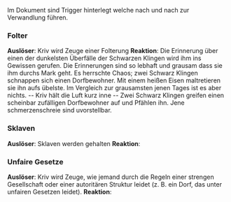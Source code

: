 Im Dokument sind Trigger hinterlegt welche nach und nach zur Verwandlung führen.

### Folter
**Auslöser**: Kriv wird Zeuge einer Folterung
**Reaktion**: Die Erinnerung über einen der dunkelsten Überfälle der Schwarzen Klingen wird ihm ins Gewissen gerufen. Die Erinnerungen sind so lebhaft und grausam dass sie ihm durchs Mark geht. Es herrschte Chaos; zwei Schwarz Klingen schnappen sich einen Dorfbewohner. Mit einem heißen Eisen maltretieren sie ihn aufs übelste. Im Vergleich zur grausamsten jenen Tages ist es aber nichts. -- Kriv hält die Luft kurz inne -- Zwei Schwarz Klingen greifen einen scheinbar zufälligen Dorfbewohner auf und Pfählen ihn. Jene schmerzenschreie sind uvorstellbar.

### Sklaven
**Auslöser**: Sklaven werden gehalten
**Reaktion**:

### Unfaire Gesetze
**Auslöser**: Kriv wird Zeuge, wie jemand durch die Regeln einer strengen Gesellschaft oder einer autoritären Struktur leidet (z. B. ein Dorf, das unter unfairen Gesetzen leidet).
**Reaktion**: